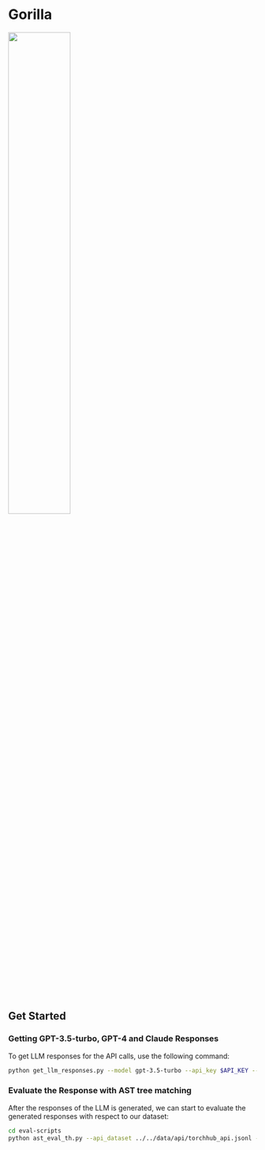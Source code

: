 # Gorilla

<img src="https://github.com/ShishirPatil/gorilla/blob/gh-pages/assets/img/logo.png" width=50% height=50%>

## Get Started

### Getting GPT-3.5-turbo, GPT-4 and Claude Responses

To get LLM responses for the API calls, use the following command:

```bash
python get_llm_responses.py --model gpt-3.5-turbo --api_key $API_KEY --output_file gpt-3.5-turbo_torchhub_0_shot.jsonl --question_data eval-data/questions/torchhub/questions_torchhub_0_shot.jsonl --api_name torchhub
```

### Evaluate the Response with AST tree matching

After the responses of the LLM is generated, we can start to evaluate the generated responses with respect to our dataset:

```bash 
cd eval-scripts
python ast_eval_th.py --api_dataset ../../data/api/torchhub_api.jsonl --apibench ../../data/apibench/torchhub_eval.json --llm_responses ../eval-data/responses/torchhub/response_torchhub_Gorilla_FT_0_shot.jsonl
```

